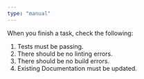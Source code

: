 ```yaml
---
type: "manual"
---
```


When you finish a task, check the following:

1. Tests must be passing.
2. There should be no linting errors.
3. There should be no build errors.
4. Existing Documentation must be updated.
